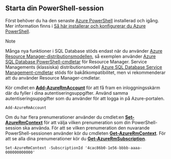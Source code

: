 
## <a name="start-your-powershell-session"></a>Starta din PowerShell-session
Först behöver du ha den senaste [Azure PowerShell](https://msdn.microsoft.com/library/mt619274\(v=azure.300\).aspx) installerad och igång. Mer information finns i [Så här installerar och konfigurerar du Azure PowerShell](/powershell/azureps-cmdlets-docs).

> [!NOTE]
> Många nya funktioner i SQL Database stöds endast när du använder [Azure Resource Manager-distributionsmodellen](../articles/azure-resource-manager/resource-group-overview.md), så exemplen använder [Azure SQL Database PowerShell-cmdletar](https://msdn.microsoft.com/library/azure/mt574084\(v=azure.300\).aspx) för Resource Manager. Service Managements (klassiska) distributionsmodell [Azure SQL Database Service Management-cmdletar](https://msdn.microsoft.com/library/azure/dn546723\(v=azure.300\).aspx) stöds för bakåtkompatibilitet, men vi rekommenderar att du använder Resource Manager-cmdletar.
> 
> 

Kör cmdlet:en [**Add-AzureRmAccount**](https://msdn.microsoft.com/library/azure/mt619267\(v=azure.300\).aspx) för att få fram en inloggningsskärm där du fyller i dina autentiseringsuppgifter. Använd samma autentiseringsuppgifter som du använder för att logga in på Azure-portalen.

    Add-AzureRmAccount

Om du har flera prenumerationer använder du cmdlet:en [**Set-AzureRmContext**](https://msdn.microsoft.com/library/azure/mt619263\(v=azure.300\).aspx) för att välja vilken prenumeration som din PowerShell-session ska använda. För att se vilken prenumeration den nuvarande PowerShell-sessionen använder kör du cmdleten [**Get-AzureRmContext**](https://msdn.microsoft.com/library/azure/mt619265\(v=azure.300\).aspx). För att se alla dina prenumerationer kör du [**Get-AzureRmSubscription**](https://msdn.microsoft.com/library/azure/mt619284\(v=azure.300\).aspx).

    Set-AzureRmContext -SubscriptionId '4cac86b0-1e56-bbbb-aaaa-000000000000'


<!--HONumber=Dec16_HO1-->


